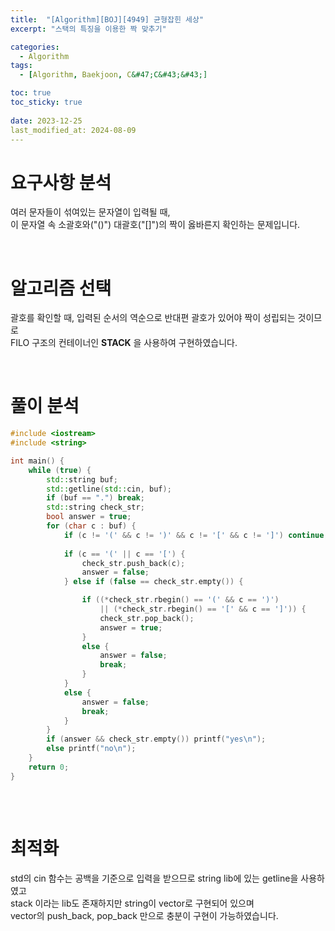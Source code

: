 ```yaml
---
title:  "[Algorithm][BOJ][4949] 균형잡힌 세상"
excerpt: "스택의 특징을 이용한 짝 맞추기"

categories:
  - Algorithm
tags:
  - [Algorithm, Baekjoon, C&#47;C&#43;&#43;]

toc: true
toc_sticky: true
 
date: 2023-12-25
last_modified_at: 2024-08-09
---
```


# 요구사항 분석
여러 문자들이 섞여있는 문자열이 입력될 때,  
이 문자열 속 소괄호와("()") 대괄호("[]")의 짝이 옳바른지 확인하는 문제입니다.

<br/>

# 알고리즘 선택
괄호를 확인할 때, 입력된 순서의 역순으로 반대편 괄호가 있어야 짝이 성립되는 것이므로  
FILO 구조의 컨테이너인 **STACK** 을 사용하여 구현하였습니다.

<br/>

# 풀이 분석
```c++
#include <iostream>
#include <string>

int main() {
	while (true) {
		std::string buf;
		std::getline(std::cin, buf);
		if (buf == ".") break;
		std::string check_str;
		bool answer = true;
		for (char c : buf) {
			if (c != '(' && c != ')' && c != '[' && c != ']') continue;
			
			if (c == '(' || c == '[') {
				check_str.push_back(c);
				answer = false;
			} else if (false == check_str.empty()) {

				if ((*check_str.rbegin() == '(' && c == ')')
					|| (*check_str.rbegin() == '[' && c == ']')) {
					check_str.pop_back();
					answer = true;
				}
				else {
					answer = false;
					break;
				}
			}
			else {
				answer = false;
				break;
			}
		}
		if (answer && check_str.empty()) printf("yes\n");
		else printf("no\n");
	}
	return 0;
}   
   
```

<br/>

# 최적화
std의 cin 함수는 공백을 기준으로 입력을 받으므로 string lib에 있는 getline을 사용하였고  
stack 이라는 lib도 존재하지만 string이 vector로 구현되어 있으며  
vector의 push_back, pop_back 만으로 충분이 구현이 가능하였습니다.

<br/>